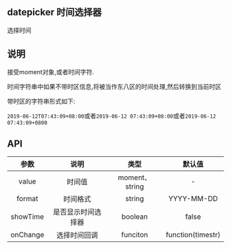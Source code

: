 ## datepicker 时间选择器

选择时间

## 说明

接受moment对象,或者时间字符.

时间字符串中如果不带时区信息,将被当作东八区的时间处理,然后转换到当前时区

带时区的字符串形式如下:

`2019-06-12T07:43:09+08:00`或者`2019-06-12 07:43:09+08:00`或者`2019-06-12 07:43:09+0800`

## API

|参数|说明|类型|默认值|
|:-:|:-:|:-:|:-:|
|value| 时间值| moment、string| -
|format|时间格式|string|YYYY-MM-DD
|showTime|是否显示时间选择器|boolean|false
|onChange|选择时间回调|funciton|function(timestr)